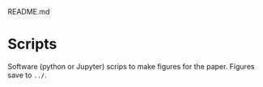 README.md   

# Scripts

Software (python or Jupyter) scrips to make figures for the paper.  Figures save to `../`.